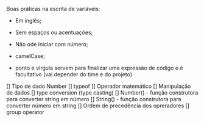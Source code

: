 Boas práticas na escrita de variáveis:

- Em inglês;
- Sem espaços ou acentuações;
- Não ode iniciar com número;
- camelCase;

- ponto e virgula servem para finalizar uma expressão de código e é facultativo (vai depender do time e do projeto)

[] Tipo de dado Number
[] typeof
[] Operador matemático
[] Manipulação de dados
    [] type conversion (type casting)
    [] Number() - função construtora para converter string em número
    [] String() - função construtora para converter número em string
[] Ordem de precedência dos opreradores
[] group operator
